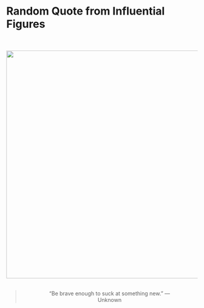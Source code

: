 # Random Quote from Influential Figures

<div align="center">
  <br>
  <br>
  <a href="https://en.m.wikipedia.org/wiki/File:Unknown_person.jpg" title="File:Unknown person.jpg - Wikipedia"><img src="https://upload.wikimedia.org/wikipedia/commons/b/bc/Unknown_person.jpg" width="600px"></a>
  <br>
  <br>
  <blockquote>&ldquo;Be brave enough to suck at something new.&rdquo; &mdash; <footer>Unknown</footer></blockquote>
</div>
  